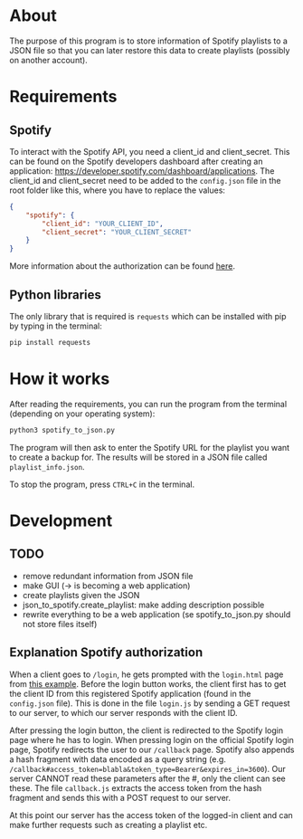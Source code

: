 # About
The purpose of this program is to store information of Spotify playlists to a JSON file so that you can later restore this data to create playlists (possibly on another account).

# Requirements
## Spotify
To interact with the Spotify API, you need a client_id and client_secret. This can be found on the Spotify developers dashboard after creating an application: https://developer.spotify.com/dashboard/applications. The client_id and client_secret need to be added to the `config.json` file in the root folder like this, where you have to replace the values:
```json
{
    "spotify": {
        "client_id": "YOUR_CLIENT_ID",
        "client_secret": "YOUR_CLIENT_SECRET"
    }
}
```
More information about the authorization can be found [here](https://developer.spotify.com/documentation/general/guides/authorization-guide/).

## Python libraries
The only library that is required is `requests` which can be installed with pip by typing in the terminal:
```bash
pip install requests
```

# How it works
After reading the requirements, you can run the program from the terminal (depending on your operating system):
```python
python3 spotify_to_json.py
```

The program will then ask to enter the Spotify URL for the playlist you want to create a backup for. The results will be stored in a JSON file called `playlist_info.json`.

To stop the program, press `CTRL+C` in the terminal.

# Development
## TODO
- remove redundant information from JSON file
- make GUI (-> is becoming a web application)
- create playlists given the JSON
- json_to_spotify.create_playlist: make adding description possible
- rewrite everything to be a web application (se spotify_to_json.py should not store files itself)

## Explanation Spotify authorization
When a client goes to `/login`, he gets prompted with the `login.html` page from [this example](https://github.com/spotify/web-api-auth-examples/blob/master/implicit_grant/public/index.html). Before the login button works, the client first has to get the client ID from this registered Spotify application (found in the `config.json` file). This is done in the file `login.js` by sending a GET request to our server, to which our server responds with the client ID.

After pressing the login button, the client is redirected to the Spotify login page where he has to login. When pressing login on the official Spotify login page, Spotify redirects the user to our `/callback` page. Spotify also appends a hash fragment with data encoded as a query string (e.g. `/callback#access_token=blabla&token_type=Bearer&expires_in=3600`). Our server CANNOT read these parameters after the #, only the client can see these. The file `callback.js` extracts the access token from the hash fragment and sends this with a POST request to our server.

At this point our server has the access token of the logged-in client and can make further requests such as creating a playlist etc.